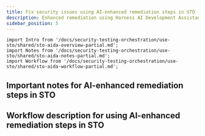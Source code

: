 ```yaml
---
title: Fix security issues using AI-enhanced remediation steps in STO
description: Enhanced remediation using Harness AI Development Assistant (AIDA)
sidebar_position: 5
---
```


```mdx-code-block
import Intro from '/docs/security-testing-orchestration/use-sto/shared/sto-aida-overview-partial.md';
import Notes from '/docs/security-testing-orchestration/use-sto/shared/sto-aida-notes-partial.md';
import Workflow from '/docs/security-testing-orchestration/use-sto/shared/sto-aida-workflow-partial.md';
```

<Intro />

## Important notes for AI-enhanced remediation steps in STO


<Notes />


## Workflow description for using AI-enhanced remediation steps in STO

<Workflow />
